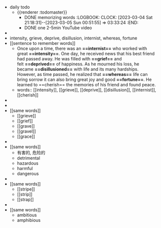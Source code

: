 - daily todo
	- {{renderer :todomaster}}
		- DONE memorizing words
		  :LOGBOOK:
		  CLOCK: [2023-03-04 Sat 21:18:31]--[2023-03-05 Sun 00:51:55] =>  03:33:24
		  :END:
		- DONE one 2-5min YouTube video
-
- intensity, grieve, deprive, disillusion, internist, whereas, fortune
- [[sentence to remember words]]
	- Once upon a time, there was an **==internist==** who worked with great **==intensity==**. One day, he received news that his best friend had passed away. He was filled with **==grief==** and felt **==deprived==** of happiness. As he mourned his loss, he became **==disillusioned==** with life and its many hardships. However, as time passed, he realized that **==whereas==** life can bring sorrow it can also bring great joy and good **==fortune==**. He learned to ==cherish== the memories of his friend and found peace.
	- words:: [[intensity]], [[grieve]], [[deprive]], [[disillusion]], [[internist]], [[cherish]]
-
-
- [[same words]]
	- [[grieve]]
	- [[grief]]
	- [[grave]]
	- [[gravel]]
	- [[grace]]
-
- [[same words]]
	- 有害的, 危险的
	- detrimental
	- hazardous
	- harmful
	- dangerous
-
- [[same words]]
	- [[stripe]]
	- [[strip]]
	- [[strap]]
-
- [[same words]]
	- ambitious
	- amphibious
